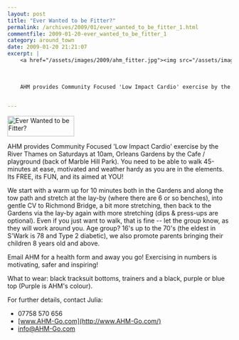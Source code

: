 ```yaml
---
layout: post
title: "Ever Wanted to be Fitter?"
permalink: /archives/2009/01/ever_wanted_to_be_fitter_1.html
commentfile: 2009-01-20-ever_wanted_to_be_fitter_1
category: around_town
date: 2009-01-20 21:21:07
excerpt: |
    <a href="/assets/images/2009/ahm_fitter.jpg"><img src="/assets/images/2009/ahm_fitter-thumb.jpg" width="150" height="46" alt="Ever Wanted to be Fitter?" class="photo right"/></a>
    
    
    
    AHM provides Community Focused 'Low Impact Cardio' exercise by the River Thames on Saturdays at 10am, Orleans Gardens by the Cafe / playground (back of Marble Hill Park).  You need to be able to walk 45-minutes at ease, motivated and weather hardy as you are in the elements. Its FREE, its FUN, and its aimed at  YOU!
    

---
```


<a href="/assets/images/2009/ahm_fitter.jpg"><img src="/assets/images/2009/ahm_fitter-thumb.jpg" width="150" height="46" alt="Ever Wanted to be Fitter?" class="photo right"/></a>

AHM provides Community Focused 'Low Impact Cardio' exercise by the River Thames on Saturdays at 10am, Orleans Gardens by the Cafe / playground (back of Marble Hill Park). You need to be able to walk 45-minutes at ease, motivated and weather hardy as you are in the elements. Its FREE, its FUN, and its aimed at YOU!

We start with a warm up for 10 minutes both in the Gardens and along the tow path and stretch at the lay-by (where there are 6 or so benches), into gentle CV to Richmond Bridge, a bit more stretching, then back to the Gardens via the lay-by again with more stretching (dips & press-ups are optional). Even if you just want to walk, that is fine -- let the group know, as they will work around you. Age group? 16's up to the 70's (the eldest in S'Wark is 78 and Type 2 diabetic), we also promote parents bringing their children 8 years old and above.

Email AHM for a health form and away you go! Exercising in numbers is motivating, safer and inspiring!

What to wear: black tracksuit bottoms, trainers and a black, purple or blue top (Purple is AHM's colour).

For further details, contact Julia:

-   07758 570 656
-   [www.AHM-Go.com](http://www.AHM-Go.com/)
-   <info@AHM-Go.com>
